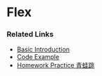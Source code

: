 # Flex

### Related Links

- [Basic Introduction](https://css-tricks.com/snippets/css/a-guide-to-flexbox/)
- [Code Example](https://codepen.io/joyzhang/pen/ppRmJo)
- [Homework Practice 青蛙跳](http://flexboxfroggy.com/)

